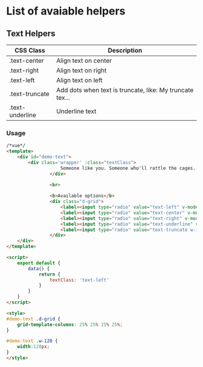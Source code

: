 # List of avaiable helpers

## Text Helpers

| CSS Class | Description |
|---|---|
| .text-center | Align text on center |
| .text-right | Align text on right |
| .text-left | Align text on left |
| .text-truncate | Add dots when text is truncate, like: My truncate tex... |
| .text-underline | Underline text  |

### Usage
```html
/*vue*/
<template>
    <div id="demo-text">
        <div class='wrapper' :class="textClass">
					Someone like you. Someone who'll rattle the cages.
				</div>
				
				<br>

				<b>Available options</b>
				<div class="d-grid">
					<label><input type="radio" value="text-left" v-model="textClass"> .text-left</label>
					<label><input type="radio" value="text-center" v-model="textClass"> .text-center</label>
					<label><input type="radio" value="text-right" v-model="textClass"> .text-right</label>
					<label><input type="radio" value="text-underline" v-model="textClass"> .text-underline</label>
					<label><input type="radio" value="text-truncate w-120" v-model="textClass"> .text-truncate</label>
				</div>
    </div>
</template>

<script>
	export default {
		data() {
			return {
				textClass: 'text-left'
			}
		}
	}
</script>

<style>
#demo-text .d-grid {
	grid-template-columns: 25% 25% 25% 25%;
}

#demo-text .w-120 {
	width:120px;
}
</style>
```
